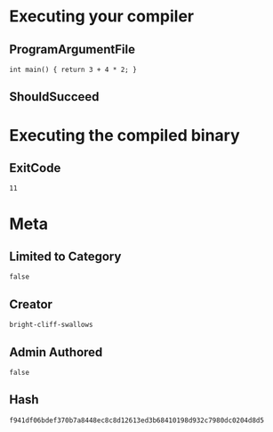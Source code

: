 # Executing your compiler

## ProgramArgumentFile

```
int main() { return 3 + 4 * 2; } 
```

## ShouldSucceed

# Executing the compiled binary

## ExitCode

```
11
```

# Meta

## Limited to Category

```
false
```

## Creator

```
bright-cliff-swallows
```

## Admin Authored

```
false
```

## Hash

```
f941df06bdef370b7a8448ec8c8d12613ed3b68410198d932c7980dc0204d8d5
```
